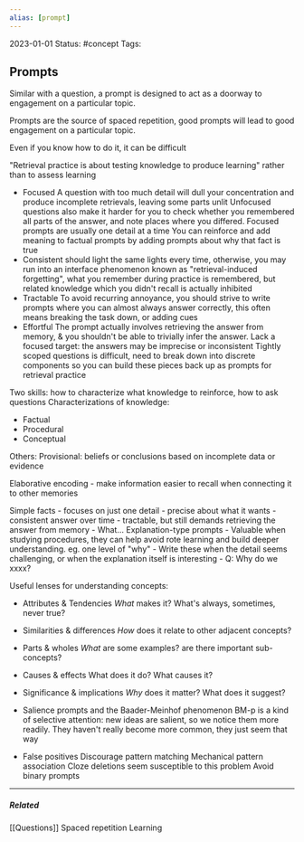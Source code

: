 ```yaml
---
alias: [prompt]
---
```

2023-01-01
Status: #concept
Tags:
## Prompts

Similar with a question, a prompt is designed to act as a doorway to engagement on a particular topic.

Prompts are the source of spaced repetition, good prompts will lead to good engagement on a particular topic. 

Even if you know how to do it, it can be difficult

"Retrieval practice is about testing knowledge to produce learning" rather than to assess learning

- Focused
	A question with too much detail will dull your concentration and produce incomplete retrievals, leaving some parts unlit
	Unfocused questions also make it harder for you to check whether you remembered all parts of the answer, and note places where you differed. 
	Focused prompts are usually one detail at a time
	You can reinforce and add meaning to factual prompts by adding prompts about why that fact is true
- Consistent
	should light the same lights every time, otherwise, you may run into an interface phenomenon known as "retrieval-induced forgetting", what you remember during practice is remembered, but related knowledge which you didn't recall is actually inhibited
- Tractable
	To avoid recurring annoyance, you should strive to write prompts where you can almost always answer correctly, this often means breaking the task down, or adding cues
- Effortful
	The prompt actually involves retrieving the answer from memory, & you shouldn't be able to trivially infer the answer. 
	Lack a focused target: the answers may be imprecise or inconsistent
	Tightly scoped questions is difficult, need to break down into discrete components so you can build these pieces back up as prompts for retrieval practice

Two skills: how to characterize what knowledge to reinforce, how to ask questions 
Characterizations of knowledge:
- Factual
- Procedural
- Conceptual

Others:
Provisional: beliefs or conclusions based on incomplete data or evidence

Elaborative encoding - make information easier to recall when connecting it to other memories


Simple facts
	- focuses on just one detail
	- precise about what it wants
	- consistent answer over time
	- tractable, but still demands retrieving the answer from memory
	- What... 
Explanation-type prompts
	- Valuable when studying procedures, they can help avoid rote learning and build deeper understanding. eg. one level of "why"
	- Write these when the detail seems challenging, or when the explanation itself is interesting
	- Q: Why do we xxxx?

Useful lenses for understanding concepts:
- Attributes & Tendencies
	*What* makes it? What's always, sometimes, never true?
- Similarities & differences
	*How* does it relate to other adjacent concepts?
- Parts & wholes
	*What* are some examples? are there important sub-concepts?
- Causes & effects
	What does it do? What causes it?
- Significance & implications
	*Why* does it matter? What does it suggest?

- Salience prompts and the Baader-Meinhof phenomenon
	BM-p is a kind of selective attention: new ideas are salient, so we notice them more readily. They haven't really become more common, they just seem that way

- False positives
	Discourage pattern matching
		Mechanical pattern association
		Cloze deletions seem susceptible to this problem
	Avoid binary prompts

---
##### Related

[[Questions]]
Spaced repetition
Learning